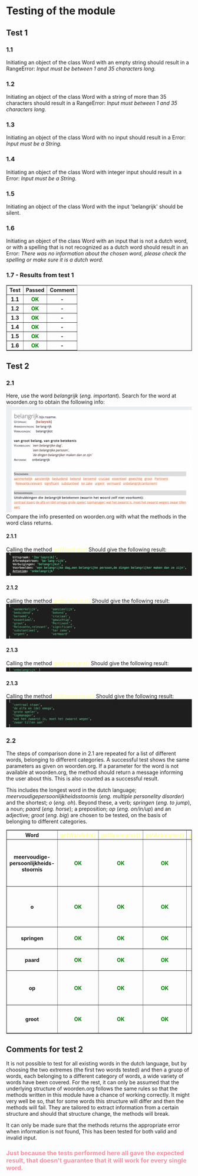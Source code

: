 # Testing of the module

## Test 1
### 1.1
Initiating an object of the class Word with an empty string should result in a RangeError: *Input must be between 1 and 35 characters long.*

### 1.2
Initiating an object of the class Word with a string of more than 35 characters should result in a RangeError: *Input must between 1 and 35 characters long.*

### 1.3
Initiating an object of the class Word with no input should result in a Error: *Input must be a String.*

### 1.4 
Initiating an object of the class Word with integer input should result in a Error: *Input must be a String.*

### 1.5 
Initiating an object of the class Word with the input 'belangrijk' should be silent. 

### 1.6
Initiating an object of the class Word with an input that is not a dutch word, or with a spelling that is not recognized as a dutch word should result in an Error: *There was no information about the chosen word, please check the spelling or make sure it is a dutch word.*

### 1.7 - Results from test 1
<table border="1" cellpadding="5">
  <tr>
    <th>Test</th>
    <th>Passed</th>
    <th>Comment</th>
  </tr>
  <tr>
    <th>1.1</th>
    <th><span style="color: green">OK</span></th>
    <th>-</th>
  </tr>
    <tr>
    <th>1.2</th>
    <th><span style="color: green">OK</span></th>
    <th>-</th>
  </tr>
    <tr>
    <th>1.3</th>
    <th><span style="color: green">OK</span></th>
    <th>-</th>
  </tr>
    <tr>
    <th>1.4</th>
    <th><span style="color: green">OK</span></th>
    <th>-</th>
  </tr>
    <tr>
    <th>1.5</th>
    <th><span style="color: green">OK</span></th>
    <th>-</th>
  </tr>
    </tr>
  <tr>
    <th>1.6</th>
    <th><span style="color: green">OK</span></th>
    <th>-</th>
  </tr>
</table>

## Test 2

### 2.1
Here, use the word *belangrijk* (*eng. important*). Search for the word at woorden.org to obtain the following info:
![belangrijk](/img/belangrijk_woorden.png)
Compare the info presented on woorden.org with what the methods in the word class returns.

#### 2.1.1
Calling the method <span style="color:#FFFF99">getWordInfo()</span>
Should give the following result:
![belangrijk](/img/belangrijk_objekt.jpeg)

#### 2.1.2
Calling the method <span style="color:#FFFF99">getSynonyms()</span>
Should give the following result:
![belangrijk](/img/belangrijk_syn.jpeg)

#### 2.1.3
Calling the method <span style="color:#FFFF99">getAntonyms()</span>
Should give the following result:
![belangrijk](/img/belangrijk_ant.jpeg)

#### 2.1.3
Calling the method <span style="color:#FFFF99">getExpressions()</span>
Should give the following result:
![belangrijk](/img/belangrijk_expressions.jpeg)

### 2.2
The steps of comparison done in 2.1 are repeated for a list of different words, belonging to different categories. A successful test shows the same parameters as given on woorden.org. If a parameter for the word is not available at woorden.org, the method should return a message informing the user about this. This is also counted as a successful result.

This includes the longest word in the dutch language; *meervoudigepersoonlijkheidsstoornis* (*eng. multiple personelity disorder*) and the shortest; *o* (*eng. oh*). Beyond these, a verb; *springen* (*eng. to jump*), a noun; *paard* (*eng. horse*); a preposition; *op*
(*eng. on/in/up*) and an adjective; *groot* (*eng. big*) are chosen to be tested, on the basis of belonging to different categories.


<table border="1" cellpadding="5">
  <tr>
    <th>Word</th>
    <th><span style="color:#FFFF99">getWordInfo()</span></th>
    <th><span style="color:#FFFF99">getSynonyms()</span></th>
    <th><span style="color:#FFFF99">getAntonyms()</span></th>
    <th><span style="color:#FFFF99">getExpressions()</span></th>
    <th>Comment</th>
  </tr>
  <tr>
   <th>meervoudige-<br>persoonlijkheids-<br>stoornis</th>
   <th><span style="color: green">OK</span></th>
   <th><span style="color: green">OK</span></th>
   <th><span style="color: green">OK</span></th>
   <th><span style="color: green">OK</span></th>
   <th>woorden.org offers no expressions or synonyms/antonyms for this word. Only getWordInfo() actually resturns data.</th>
  </tr>
    <tr>
   <th>o</th>
   <th><span style="color: green">OK</span></th>
   <th><span style="color: green">OK</span></th>
   <th><span style="color: green">OK</span></th>
   <th><span style="color: green">OK</span></th>
   <th>Offers only wordInfo and synonyms, gives the proper information messages for other methods</th>
  </tr>
    <tr>
   <th>springen</th>
   <th><span style="color: green">OK</span></th>
   <th><span style="color: green">OK</span></th>
   <th><span style="color: green">OK</span></th>
   <th><span style="color: green">OK</span></th>
   <th>No antonyms available, correct message provided.</th>
  </tr>
    <tr>
   <th>paard</th>
   <th><span style="color: green">OK</span></th>
   <th><span style="color: green">OK</span></th>
   <th><span style="color: green">OK</span></th>
   <th><span style="color: green">OK</span></th>
   <th>No antonyms available, correct message provided.</th>
  </tr>
  <tr>
   <th>op</th>
   <th><span style="color: green">OK</span></th>
   <th><span style="color: green">OK</span></th>
   <th><span style="color: green">OK</span></th>
   <th><span style="color: green">OK</span></th>
   <th>Unusally, for this word, two antonyms are available, the method captures them both.</th>
  </tr>
  </tr>
    <tr>
   <th>groot</th>
   <th><span style="color: green">OK</span></th>
   <th><span style="color: green">OK</span></th>
   <th><span style="color: green">OK</span></th>
   <th><span style="color: green">OK</span></th>
   <th>Information available in all categories, everything was correctly presented</th>
  </tr>
</table>

## Comments for test 2
It is not possible to test for all existing words in the dutch language, but by choosing the two extremes (the first two words tested) and then a gruop of words, each belonging to a different category of words, a wide variety of words have been covered. For the rest, it can only be assumed that the underlying structure of woorden.org follows the same rules so that the methods written in this module have a chance of working correctly. It might very well be so, that for some words this structure will differ and then the methods will fail. They are tailored to extract information from a certain structure and should that structure change, the methods will break.

It can only be made sure that the methods returns the appropriate error when information is not found, This has been tested for both valid and invalid input.

<h3 style="color:rgb(255, 140, 160)"> Just because the tests performed here all gave the expected result, that doesn't guarantee that it will work for every single word.</h3>